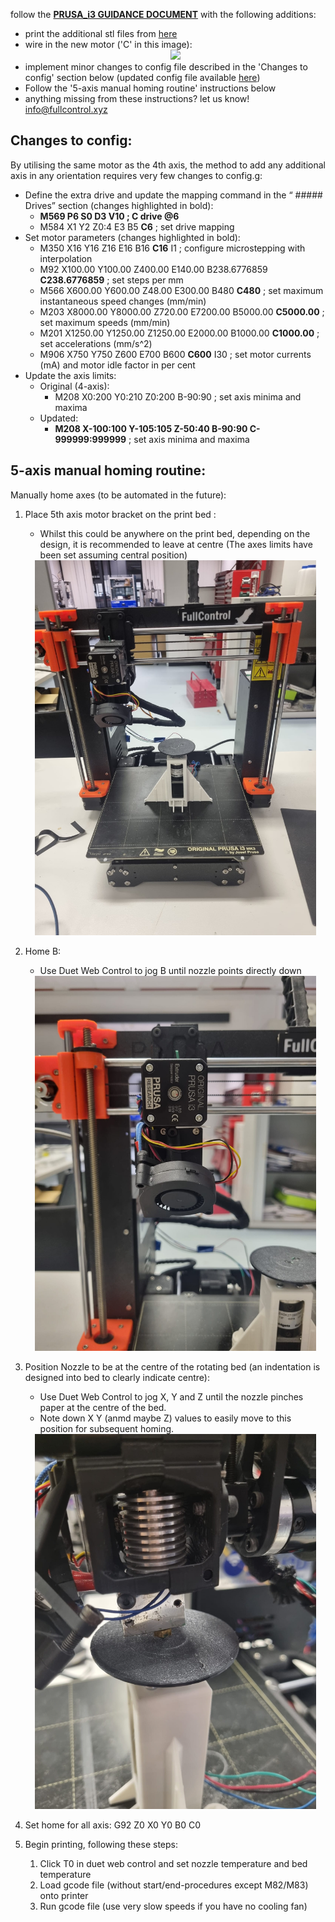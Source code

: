 follow the **[PRUSA_i3 GUIDANCE DOCUMENT](https://colab.research.google.com/github/FullControlXYZ/multiaxis/blob/main/prusai3_XYZB1/prusa_4axis_guide_colab.ipynb)** with the following additions:


- print the additional stl files from [here](https://github.com/FullControlXYZ/multiaxis/tree/main/prusai3_XYZB1C0/CAD)
- wire in the new motor ('C' in this image):
    <center><img src='https://github.com/FullControlXYZ/multiaxis/blob/main/prusai3_XYZB1C0/prusai3_XYZB1C0/Duet%20Wiring/Circuit%20Diagram.png' width=450></center>
- implement minor changes to config file described in the 'Changes to config' section below (updated config file available [here](https://github.com/FullControlXYZ/multiaxis/blob/main/prusai3_XYZB1C0/prusai3_XYZB1C0/Config%20Files/))
- Follow the '5-axis manual homing routine' instructions below
- anything missing from these instructions? let us know! [info@fullcontrol.xyz](mailto:info@fullcontrol.xyz)

## Changes to config:

By utilising the same motor as the 4th axis, the method to add any additional axis in any orientation requires very few changes to config.g:
- Define the extra drive and update the mapping command in the “ ##### Drives” section (changes highlighted in bold): 
    - **M569 P6 S0 D3 V10 		        ; C drive @6**
    - M584 X1 Y2 Z0:4 E3 B5 **C6**                            ; set drive mapping
- Set motor parameters (changes highlighted in bold): 
    - M350 X16 Y16 Z16 E16 B16 **C16** I1  ; configure microstepping with interpolation
    - M92 X100.00 Y100.00 Z400.00 E140.00 B238.6776859 **C238.6776859**    ; set steps per mm 
    - M566 X600.00 Y600.00 Z48.00 E300.00 B480 **C480**      ; set maximum instantaneous speed changes (mm/min)
    - M203 X8000.00 Y8000.00 Z720.00 E7200.00 B5000.00 **C5000.00**    ; set maximum speeds (mm/min)
    - M201 X1250.00 Y1250.00 Z1250.00 E2000.00 B1000.00 **C1000.00** ; set accelerations (mm/s^2)
    - M906 X750 Y750 Z600 E700 B600 **C600** I30                  ; set motor currents (mA) and motor idle factor in per cent
- Update the axis limits:
    - Original (4-axis):
        - M208 X0:200 Y0:210 Z0:200 B-90:90             ; set axis minima and maxima
    - Updated:
        - **M208 X-100:100 Y-105:105 Z-50:40 B-90:90 C-999999:999999**             ; set axis minima and maxima

## 5-axis manual homing routine:

Manually home axes (to be automated in the future):
1. Place 5th axis motor bracket on the print bed :
    - Whilst this could be anywhere on the print bed, depending on the design, it is recommended to leave at centre (The axes limits have been set assuming central position)

    <center><img src='https://github.com/FullControlXYZ/multiaxis/blob/main/prusai3_XYZB1C0/Homing%20Photos/1.jpeg' width=450></center>

1. Home B:
    - Use Duet Web Control to jog B until nozzle points directly down 

    <center><img src='https://github.com/FullControlXYZ/multiaxis/blob/main/prusai3_XYZB1C0/Homing%20Photos/2.jpeg' width=450></center>

1. Position Nozzle to be at the centre of the rotating bed (an indentation is designed into bed to clearly indicate centre):
    - Use Duet Web Control to jog X, Y and Z until the nozzle pinches paper at the centre of the bed.
    - Note down X Y (anmd maybe Z) values to easily move to this position for subsequent homing.

    <center><img src='https://github.com/FullControlXYZ/multiaxis/blob/main/prusai3_XYZB1C0/Homing%20Photos/3.1.jpeg' width=450></center>

1.	Set home for all axis: G92 Z0 X0 Y0 B0 C0 

1. Begin printing, following these steps:
    1.	Click T0 in duet web control and set nozzle temperature and bed temperature
    1.	Load gcode file (without start/end-procedures except M82/M83) onto printer
    1.	Run gcode file (use very slow speeds if you have no cooling fan)
